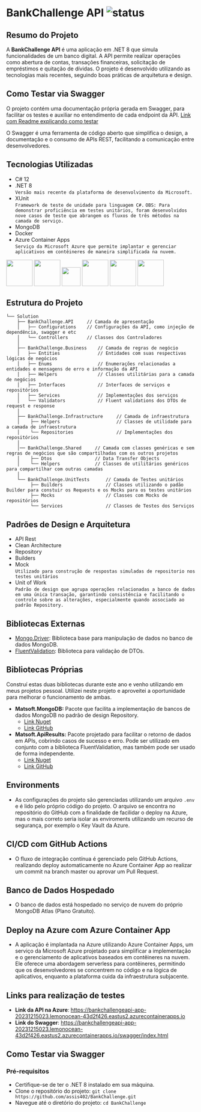 # BankChallenge API ![status](https://img.shields.io/static/v1?label=status&message=ready&color=blue)

## Resumo do Projeto

A **BankChallenge API** é uma aplicação em .NET 8 que simula funcionalidades de um banco digital. A API permite realizar operações como abertura de contas, transações financeiras, solicitação de empréstimos e quitação de dívidas. O projeto é desenvolvido utilizando as tecnologias mais recentes, seguindo boas práticas de arquitetura e design.

## Como Testar via Swagger
O projeto contém uma documentação própria gerada em Swagger, para facilitar os testes e auxiliar no entendimento de cada endpoint da API.
[Link com Readme explicando como testar]()

O Swagger é uma ferramenta de código aberto que simplifica o design, a documentação e o consumo de APIs REST, facilitando a comunicação entre desenvolvedores.

## Tecnologias Utilizadas

- C# 12
- .NET 8 <br>
```Versão mais recente da plataforma de desenvolvimento da Microsoft.```
- XUnit <br>
```Framework de teste de unidade para linguagem C#.```
```OBS: Para demonstrar proficiência em testes unitários, foram desenvolvidos nove casos de teste que abrangem os fluxos de três métodos na camada de serviço.```
- MongoDB
- Docker
- Azure Container Apps <br>
```Serviço da Microsoft Azure que permite implantar e gerenciar aplicativos em contêineres de maneira simplificada na nuvem.```

<div>
    <img src="https://upload.wikimedia.org/wikipedia/commons/thumb/b/bd/Logo_C_sharp.svg/1200px-Logo_C_sharp.svg.png" height="70">
    <img src="https://upload.wikimedia.org/wikipedia/commons/thumb/7/7d/Microsoft_.NET_logo.svg/2048px-Microsoft_.NET_logo.svg.png" height="70">
    <img src="https://media.licdn.com/dms/image/D4E12AQE4AmAdWfL3sQ/article-cover_image-shrink_600_2000/0/1695127505668?e=2147483647&v=beta&t=ziuXm_riVZkSTXxDED73oH62D_VLoupVaZKdeF9oTxQ" height="50">
    <img src="https://logowik.com/content/uploads/images/mongodb9740.logowik.com.webp" height="70">
    <img src="https://www.docker.com/wp-content/uploads/2023/08/logo-dont-reverse.svg" height="70">
    <img src="https://ms-azuretools.gallerycdn.vsassets.io/extensions/ms-azuretools/vscode-azurecontainerapps/0.6.1/1699409688312/Microsoft.VisualStudio.Services.Icons.Default" height="70">
</div>

## Estrutura do Projeto
```
└── Solution
    ├── BankChallenge.API     // Camada de apresentação
    │   ├── Configurations    // Configurações da API, como injeção de dependência, swagger e etc
    │   └── Controllers       // Classes dos Controladores
    │
    ├── BankChallenge.Business    // Camada de regras de negócio
    │   ├── Entities              // Entidades com suas respectivas lógicas de negócios
    │   ├── Enums                 // Enumerações relacionadas a entidades e mensagens de erro e informação da API
    │   ├── Helpers               // Classes utilitárias para a camada de negócios
    │   ├── Interfaces            // Interfaces de serviços e repositórios
    │   ├── Services              // Implementações dos serviços
    │   └── Validators            // Fluent validations dos DTOs de request e response
    │    
    ├── BankChallenge.Infrastructure     // Camada de infraestrutura
    │    ├── Helpers                     // Classes de utilidade para a camada de infraestrutura
    │    └── Repositories                // Implementações dos repositórios
    │
    │── BankChallenge.Shared     // Camada com classes genéricas e sem regras de negócios que são compartilhadas com os outros projetos
    │    ├── Dtos                // Data Transfer Objects
    │    └── Helpers             // Classes de utilitários genéricos para compartilhar com outras camadas
    │
    └── BankChallenge.UnitTests      // Camada de Testes unitários
         ├── Builders                // Classes utilizando o padão Builder para constuir os Requests e os Mocks para os testes unitários 
         ├── Mocks                   // Classes com Mocks de repositórios
         └── Services                // Classes de Testes dos Serviços 
```

## Padrões de Design e Arquitetura

- API Rest
- Clean Architecture
- Repository
- Builders
- Mock <br>
```Utilizado para construção de respostas simuladas de repositorio nos testes unitários```
- Unit of Work <br>
```Padrão de design que agrupa operações relacionadas a banco de dados em uma única transação, garantindo consistência e facilitando o controle sobre as alterações, especialmente quando associado ao padrão Repository.```

## Bibliotecas Externas

- [Mongo.Driver](https://docs.mongodb.com/drivers/csharp): Biblioteca base para manipulação de dados no banco de dados MongoDB.
- [FluentValidation](https://fluentvalidation.net/): Biblioteca para validação de DTOs.

## Bibliotecas Próprias

Construí estas duas bibliotecas durante este ano e venho utilizando em meus projetos pessoal. Utilizei neste projeto e aproveitei a oportunidade para melhorar o funcionamento de ambas.

- **Matsoft.MongoDB:** Pacote que facilita a implementação de bancos de dados MongoDB no padrão de design Repository.
  - [Link Nuget](https://www.nuget.org/packages/Matsoft.MongoDB)
  - [Link GitHub](https://github.com/assis402/Matsoft.MongoDB)
- **Matsoft.ApiResults:** Pacote projetado para facilitar o retorno de dados em APIs, cobrindo casos de sucesso e erro. Pode ser utilizado em conjunto com a biblioteca FluentValidation, mas também pode ser usado de forma independente.
  - [Link Nuget](https://www.nuget.org/packages/Matsoft.ApiResults)
  - [Link GitHub](https://github.com/assis402/Matsoft.ApiResults)

## Environments

- As configurações do projeto são gerenciadas utilizando um arquivo `.env` e é lido pelo próprio código do projeto. O arquivo se encontra no repositório do GitHub com a finalidade de facilidar o deploy na Azure, mas o mais correto seria isolar as enviroments utilizando um recurso de segurança, por exemplo o Key Vault da Azure.

## CI/CD com GitHub Actions

- O fluxo de integração contínua é gerenciado pelo GitHub Actions, realizando deploy automaticamente no Azure Container App ao realizar um commit na branch master ou aprovar um Pull Request.

## Banco de Dados Hospedado

- O banco de dados está hospedado no serviço de nuvem do próprio MongoDB Atlas (Plano Gratuito).

## Deploy na Azure com Azure Container App

- A aplicação é implantada na Azure utilizando Azure Container Apps, um serviço da Microsoft Azure projetado para simplificar a implementação e o gerenciamento de aplicativos baseados em contêineres na nuvem. Ele oferece uma abordagem serverless para contêineres, permitindo que os desenvolvedores se concentrem no código e na lógica de aplicativos, enquanto a plataforma cuida da infraestrutura subjacente.

## Links para realização de testes

- **Link da API na Azure**: https://bankchallengeapi-app-20231215023.lemonocean-43d2f426.eastus2.azurecontainerapps.io
- **Link do Swagger**: https://bankchallengeapi-app-20231215023.lemonocean-43d2f426.eastus2.azurecontainerapps.io/swagger/index.html

## Como Testar via Swagger

### Pré-requisitos

- Certifique-se de ter o .NET 8 instalado em sua máquina.
- Clone o repositório do projeto: `git clone https://github.com/assis402/BankChallenge.git`
- Navegue até o diretório do projeto: `cd BankChallenge`
